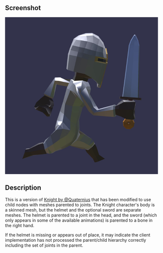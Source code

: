 ## Screenshot

![screenshot](screenshot/screenshot-large.jpg)

## Description

This is a version of [Knight by @Quaternius](https://quaternius.com/packs/knightcharacter.html) that has been modified to use child nodes with meshes parented to joints.  The Knight character's body is a skinned mesh, but the helmet and the optional sword are separate meshes.  The helmet is parented to a joint in the head, and the sword (which only appears in some of the available animations) is parented to a bone in the right hand.

If the helmet is missing or appears out of place, it may indicate the client implementation has not processed the parent/child hierarchy correctly including the set of joints in the parent.

